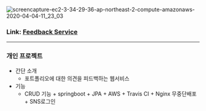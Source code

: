 ![screencapture-ec2-3-34-29-36-ap-northeast-2-compute-amazonaws-2020-04-04-11_23_03](https://user-images.githubusercontent.com/60464424/78416885-72ec0180-7667-11ea-85d7-ab7df67cb5ee.png)
### Link: [Feedback Service](https://bit.ly/2UvbHkD, "click")
---
### 개인 프로젝트
  
  - 간단 소개
     - 포트폴리오에 대한 의견을 피드백하는 웹서비스
  - 기능
    - CRUD 기능 + springboot + JPA + AWS + Travis CI + Nginx 무중단배포 + SNS로그인

